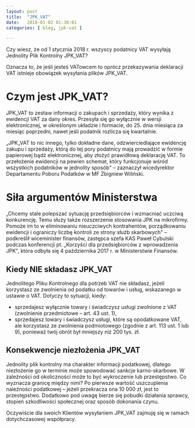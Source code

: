 ```yaml
---
layout: post
title:  "JPK_VAT"
date:   2018-01-02 01:30:01
categories: [ blog, jpk-vat ]

---
```

Czy wiesz, że od 1 stycznia 2018 r. wszyscy podatnicy VAT wysyłają Jednolity Plik Kontrolny JPK_VAT?

Oznacza to, że jeśli jesteś VATowcem to oprócz przekazywania deklaracji VAT istnieje obowiązek wysyłania plików JPK_VAT.

# Czym jest JPK_VAT?

JPK_VAT to zestaw informacji o zakupach i sprzedaży, który wynika z ewidencji VAT za dany okres. Przesyła się go wyłącznie w wersji elektronicznej, w określonym układzie i formacie, do 25. dnia miesiąca za miesiąc poprzedni, nawet jeśli podatnik rozlicza się kwartalnie.

„JPK_VAT to nic innego, tylko dokładne dane, odzwierciedlające ewidencję zakupu i sprzedaży, którą do tej pory podatnicy mają prowadzić w formie papierowej bądź elektronicznej, aby złożyć prawidłową deklarację VAT. To przełożenie ewidencji na pewien schemat, który funkcjonuje wśród wszystkich podatników w jednolity sposób" – zaznaczył wicedyrektor Departamentu Poboru Podatków w MF Zbigniew Wiliński.

# Siła argumentów Ministerstwa

„Chcemy stale polepszać sytuację przedsiębiorców i wzmacniać uczciwą konkurencję. Temu służy także rozszerzenie stosowania JPK na mikrofirmy. Pomoże im to w eliminowaniu nieuczciwych kontrahentów, porządkowaniu ewidencji i ograniczy liczbę kontroli ze strony służb skarbowych" – podkreślił wiceminister finansów, zastępca szefa KAS Paweł Cybulski podczas konferencji pt. „Korzyści dla przedsiębiorców z wprowadzenia JPK", która odbyła się 4 października 2017 r. w Ministerstwie Finansów.

## Kiedy NIE składasz JPK_VAT

Jednolitego Pliku Kontrolnego dla potrzeb VAT nie składasz, jeżeli korzystasz ze zwolnienia od podatku od towarów i usług, wskazanego w ustawie o VAT. Dotyczy to sytuacji, kiedy:

- sprzedajesz wyłącznie towary i świadczysz usługi zwolnione z VAT (zwolnienie przedmiotowe – art. 43 ust. 1),
- sprzedajesz towary i świadczysz usługi, które są opodatkowane VAT, ale korzystasz ze zwolnienia podmiotowego (zgodnie z art. 113 ust. 1 lub 9), ponieważ twój obrót był mniejszy niż 200 tys. zł.

## Konsekwencje niezłożenia JPK_VAT

Jednolity plik kontrolny ma charakter informacji podatkowej, dlatego niezłożenie go w terminie może spowodować sankcje karno-skarbowe. W zależności od okoliczności może to być wykroczenie lub przestępstwo. Co wyznacza granicę między nimi? Po pierwsze wartość uszczuplenia należności podatkowej – jeżeli przekracza ona 10 000 zł, jest to przestępstwo. Dodatkowo pod uwagę bierze się pobudki działania sprawcy, stopień szkodliwości społecznej oraz sposób dokonania czynu.

Oczywiście dla swoich Klientów wysyłaniem JPK_VAT zajmuję się w ramach dotychczasowej współpracy.
